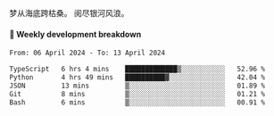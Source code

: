 梦从海底跨枯桑。
阅尽银河风浪。


#### 📝 Weekly development breakdown

<!--START_SECTION:waka-->

```txt
From: 06 April 2024 - To: 13 April 2024

TypeScript   6 hrs 4 mins    █████████████▒░░░░░░░░░░░   52.96 %
Python       4 hrs 49 mins   ██████████▓░░░░░░░░░░░░░░   42.04 %
JSON         13 mins         ▒░░░░░░░░░░░░░░░░░░░░░░░░   01.89 %
Git          8 mins          ▒░░░░░░░░░░░░░░░░░░░░░░░░   01.21 %
Bash         6 mins          ▒░░░░░░░░░░░░░░░░░░░░░░░░   00.91 %
```

<!--END_SECTION:waka-->



